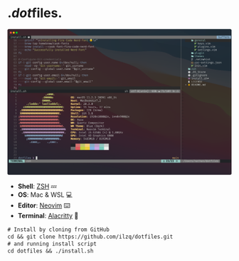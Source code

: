 # .*dot*files.

![Screenshot of terminal](images/screenshot.png)

- **Shell**: [ZSH](/zsh) 💤
- **OS**: Mac & WSL 💻
- **Editor**: [Neovim](/nvim) ⌨️
- **Terminal**: [Alacritty](/alacritty) 💨

```shell
# Install by cloning from GitHub
cd && git clone https://github.com/ilzq/dotfiles.git
# and running install script
cd dotfiles && ./install.sh
```
